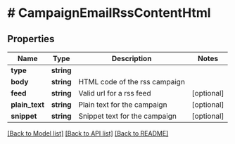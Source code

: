 # # CampaignEmailRssContentHtml

## Properties

Name | Type | Description | Notes
------------ | ------------- | ------------- | -------------
**type** | **string** |  |
**body** | **string** | HTML code of the rss campaign |
**feed** | **string** | Valid url for a rss feed | [optional]
**plain_text** | **string** | Plain text for the campaign | [optional]
**snippet** | **string** | Snippet text for the campaign | [optional]

[[Back to Model list]](../../README.md#models) [[Back to API list]](../../README.md#endpoints) [[Back to README]](../../README.md)
